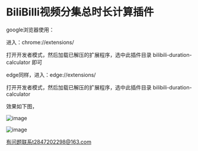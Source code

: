 # BiliBilli视频分集总时长计算插件

google浏览器使用：

进入：chrome://extensions/

打开开发者模式，然后加载已解压的扩展程序，选中此插件目录 bilibili-duration-calculator 即可

edge同样，进入：edge://extensions/

打开开发者模式，然后加载已解压的扩展程序，选中此插件目录 bilibili-duration-calculator 

效果如下图，

![image](https://github.com/user-attachments/assets/283f9280-3fb9-447d-80ec-24bd9b94df0f)

![image](https://github.com/user-attachments/assets/32b07fc5-7caa-4796-a625-743d78290b3a)

有问题联系t2847202298@163.com

